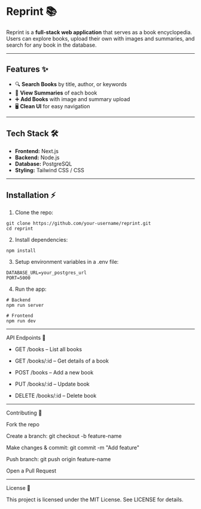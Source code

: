 # Reprint 📚

Reprint is a **full-stack web application** that serves as a book encyclopedia. Users can explore books, upload their own with images and summaries, and search for any book in the database.

---

## Features ✨

- 🔍 **Search Books** by title, author, or keywords  
- 📖 **View Summaries** of each book  
- ➕ **Add Books** with image and summary upload  
- 🖥️ **Clean UI** for easy navigation  

---

## Tech Stack 🛠️

- **Frontend:** Next.js  
- **Backend:** Node.js  
- **Database:** PostgreSQL  
- **Styling:** Tailwind CSS / CSS  

---

## Installation ⚡

1. Clone the repo:  
```
git clone https://github.com/your-username/reprint.git
cd reprint
```  
2. Install dependencies:
```
npm install
```

3. Setup environment variables in a .env file:
```
DATABASE_URL=your_postgres_url
PORT=5000
```

4. Run the app:
```
# Backend
npm run server

# Frontend
npm run dev
```

---

API Endpoints 🔗

- GET /books – List all books

- GET /books/:id – Get details of a book

- POST /books – Add a new book

- PUT /books/:id – Update book

- DELETE /books/:id – Delete book

---

Contributing 🤝

Fork the repo

Create a branch: git checkout -b feature-name

Make changes & commit: git commit -m "Add feature"

Push branch: git push origin feature-name

Open a Pull Request

---

License 📄

This project is licensed under the MIT License. See LICENSE
 for details.

